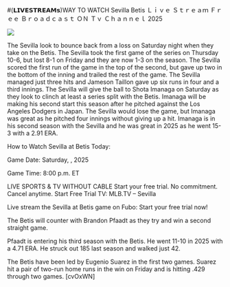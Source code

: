 #(𝗟𝗜𝗩𝗘𝗦𝗧𝗥𝗘𝗔𝗠𝘀)WAY TO WATCH Sevilla Betis Ｌｉｖｅ Ｓｔｒｅａｍ Ｆｒｅｅ Ｂｒｏａｄｃａｓｔ ＯＮ Ｔｖ Ｃｈａｎｎｅｌ  2025  
  
  
[![](https://i.imgur.com/qSNzIqt.png)](https://movie.rssnews.media/WQIowXy.php)  
  
The Sevilla look to bounce back from a loss on Saturday night when they take on the Betis. The Sevilla took the first game of the series on Thursday 10-6, but lost 8-1 on Friday and they are now 1-3 on the season. The Sevilla scored the first run of the game in the top of the second, but gave up two in the bottom of the inning and trailed the rest of the game. The Sevilla managed just three hits and Jameson Taillon gave up six runs in four and a third innings. The Sevilla will give the ball to Shota Imanaga on Saturday as they look to clinch at least a series split with the Betis. Imanaga will be making his second start this season after he pitched against the Los Angeles Dodgers in Japan. The Sevilla would lose the game, but Imanaga was great as he pitched four innings without giving up a hit. Imanaga is in his second season with the Sevilla and he was great in 2025 as he went 15-3 with a 2.91 ERA.

How to Watch Sevilla at Betis Today:

Game Date: Saturday, , 2025

Game Time: 8:00 p.m. ET

LIVE SPORTS & TV WITHOUT CABLE
Start your free trial. No commitment. Cancel anytime.
Start Free Trial
TV: MLB.TV – Sevilla

Live stream the Sevilla at Betis game on Fubo: Start your free trial now!

The Betis will counter with Brandon Pfaadt as they try and win a second straight game.

Pfaadt is entering his third season with the Betis. He went 11-10 in 2025 with a 4.71 ERA. He struck out 185 last season and walked just 42.

The Betis have been led by Eugenio Suarez in the first two games. Suarez hit a pair of two-run home runs in the win on Friday and is hitting .429 through two games. [cvOxWN]